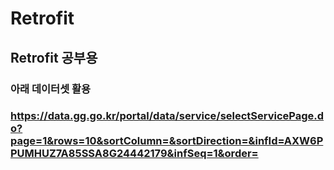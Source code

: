 # Retrofit

## Retrofit 공부용

### 아래 데이터셋 활용
### https://data.gg.go.kr/portal/data/service/selectServicePage.do?page=1&rows=10&sortColumn=&sortDirection=&infId=AXW6PPUMHUZ7A85SSA8G24442179&infSeq=1&order=
